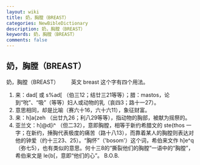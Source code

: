 ```yaml
---
layout: wiki
title: 奶，胸膛（BREAST）
categories: NewBibleDictionary
description: 奶，胸膛（BREAST）
keywords: 奶，胸膛（BREAST）
comments: false
---
```


## 奶，胸膛（BREAST）



奶，胸膛（BREAST）
　　英文 breast 这个字有四个用法。
1. 来：dad[ 或 s%ad[ （伯三12；结廿三21等等）；腊：mastos，论到“吮”、“吸”（等等）妇人或动物的乳（哀四3；路十一27）。
2. 意思相同，却是比喻（赛六十16，六十六11），象征财富。
3. 来：h]a{zeh （出廿九26；利八29等等），指动物的胸部，被献为摇祭的。
4. 亚兰文：h]@d[i^ （但二32），意即胸膛，相等于新约希腊文的 ste{thos 一字；在新约，捶胸代表极度的痛苦（路十八13），而靠着某人的胸膛则表达对他的钟爱（约十三23、25）。“胸怀”（'bosom'）这个词，希伯来文作 h]e^q （弥七5），也有类似的意思。何十三8的“撕裂他们的胸膛”一语中的“胸膛”，希伯来文是 le{b[，意即“他们的心”。
B.O.B.



